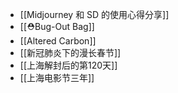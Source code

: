 - [[Midjourney 和 SD 的使用心得分享]]
- [[⛑Bug-Out Bag]]
- [[Altered Carbon]]
- [[新冠肺炎下的漫长春节]]
- [[上海解封后的第120天]]
- [[上海电影节三年]]